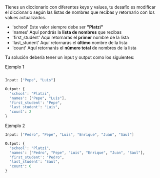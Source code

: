 Tienes un diccionario con diferentes keys y values, tu desafío es modificar el diccionario según las listas de nombres que recibas y retornarlo con los values actualizados.

- 'school' Este valor siempre debe ser **"Platzi"**
- 'names' Aquí pondrás la **lista de nombres** que recibas
- 'first_student' Aquí retornarás el **primer** nombre de la lista
- 'last_student' Aquí retornarás el **último** nombre de la lista
- 'count' Aquí retornarás el **número total** de nombres de la lista

Tu solución debería tener un input y output como los siguientes:

Ejemplo 1

```py

Input: ["Pepe", "Luis"]

Output: {
  'school': "Platzi",
  'names': ["Pepe", "Luis"],
  'first_student': "Pepe",
  'last_student': "Luis",
  'count': 2
}

```

Ejemplo 2

```py
Input: ["Pedro", "Pepe", "Luis", "Enrique", "Juan", "Saul"]

Output: {
  'school': "Platzi",
  'names': ["Pedro", "Pepe", "Luis", "Enrique", "Juan", "Saul"],
  'first_student': "Pedro",
  'last_student': "Saul",
  'count': 6
}

```